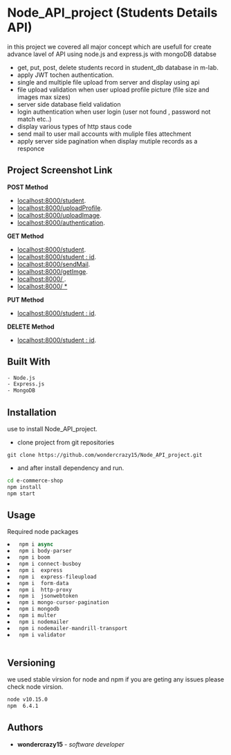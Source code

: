 #   Node_API_project (Students Details API)
in this project we covered all major  concept which are usefull for  create advance lavel of  API using  node.js and express.js with mongoDB databse
- get, put, post, delete students  record in  student_db database in m-lab.
- apply JWT tochen authentication.
- single and multiple file upload from server  and display using api
- file upload validation when user upload profile picture (file size and images max 
  sizes)
- server side database field validation
- login authentication when user login (user not found , password not match etc..)
- display various  types of http  staus code 
- send mail to user mail accounts with muliple files attechment 
- apply server side pagination  when display mutiple records  as a responce




## Project Screenshot Link

**POST Method**

- [localhost:8000/student](http://prntscr.com/mjyb68).
- [localhost:8000/uploadProfile](http://prntscr.com/mjydqi).
- [localhost:8000/uploadImage](http://prntscr.com/mjygj2).
- [localhost:8000/authentication](http://prntscr.com/mjyjn1).

**GET Method**

- [localhost:8000/student](http://prntscr.com/mjyl7j).
- [localhost:8000/student : id](http://prntscr.com/mjypfb).
- [ localhost:8000/sendMail](http://prntscr.com/mjz0yf).
- [localhost:8000/getImge](http://prntscr.com/mjz22k).
- [localhost:8000/ ](http://prntscr.com/mjz2y9).
- [localhost:8000/ *](http://prntscr.com/mjz39j)

**PUT Method**

- [localhost:8000/student : id](http://prntscr.com/mjz5w8).

**DELETE Method**

- [localhost:8000/student : id](http://prntscr.com/mjz6ea).


## Built With 
```bash
- Node.js
- Express.js
- MongoDB
```
## Installation

use to install Node_API_project.

- clone project from git repositories

```git clone https://github.com/wondercrazy15/Node_API_project.git  ```

- and after install dependency and run.

```bash
cd e-commerce-shop
npm install
npm start
```


## Usage
Required node packages
```python
⦁	npm i async
⦁	npm i body-parser
⦁	npm i boom
⦁	npm i connect-busboy
⦁	npm i  express
⦁	npm i  express-fileupload
⦁	npm i  form-data
⦁	npm i  http-proxy
⦁	npm i  jsonwebtoken
⦁	npm i mongo-cursor-pagination
⦁	npm i mongodb
⦁	npm i multer
⦁	npm i nodemailer
⦁	npm i nodemailer-mandrill-transport
⦁	npm i validator
   
```

## Versioning
we used stable virsion for node and npm  if you are geting any issues please check node virsion.
```bash
node v10.15.0
npm  6.4.1
```

## Authors

* **wondercrazy15** - *software developer* 
